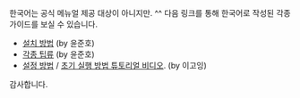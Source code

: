 한국어는 공식 메뉴얼 제공 대상이 아니지만. ^^ 다음 링크를 통해 한국어로 작성된 각종 가이드를 보실 수 있습니다.
- [설치 방법](http://junoyoon.tistory.com/category/ngrinder/%EC%84%A4%EC%B9%98%EB%B0%8F%EC%84%A4%EC%A0%95) (by 윤준호)
- [각종 팁류](http://junoyoon.tistory.com/category/ngrinder/%EC%8A%A4%ED%81%AC%EB%A6%BD%ED%8A%B8%20%EA%B8%B0%EB%B2%95) (by 윤준호)
- [설정 방법](http://opentutorials.org/course/643) / [초기 실행 방법 튜토리얼 비디오](http://opentutorials.org/course/643). (by 이고잉)

감사합니다.